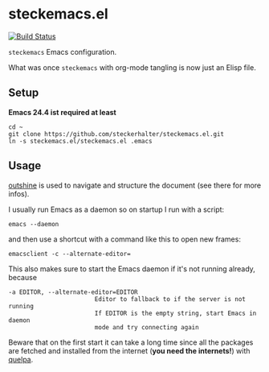 # steckemacs.el

[![Build Status](https://travis-ci.org/steckerhalter/steckemacs.el.svg?branch=master)](https://travis-ci.org/steckerhalter/steckemacs.el)

`steckemacs` Emacs configuration.

What was once `steckemacs` with org-mode tangling is now just an Elisp file.

## Setup

**Emacs 24.4 ist required at least**

    cd ~
    git clone https://github.com/steckerhalter/steckemacs.el.git
    ln -s steckemacs.el/steckemacs.el .emacs

## Usage

[outshine](https://github.com/tj64/outshine) is used to navigate and structure the document (see there for more infos).

I usually run Emacs as a daemon so on startup I run with a script:

    emacs --daemon

and then use a shortcut with a command like this to open new frames:

    emacsclient -c --alternate-editor=

This also makes sure to start the Emacs daemon if it's not running already, because

```
-a EDITOR, --alternate-editor=EDITOR
                        Editor to fallback to if the server is not running
                        If EDITOR is the empty string, start Emacs in daemon
                        mode and try connecting again
```

Beware that on the first start it can take a long time since all the packages are fetched and installed from the internet (**you need the internets!**) with [quelpa](https://github.com/quelpa/quelpa).
